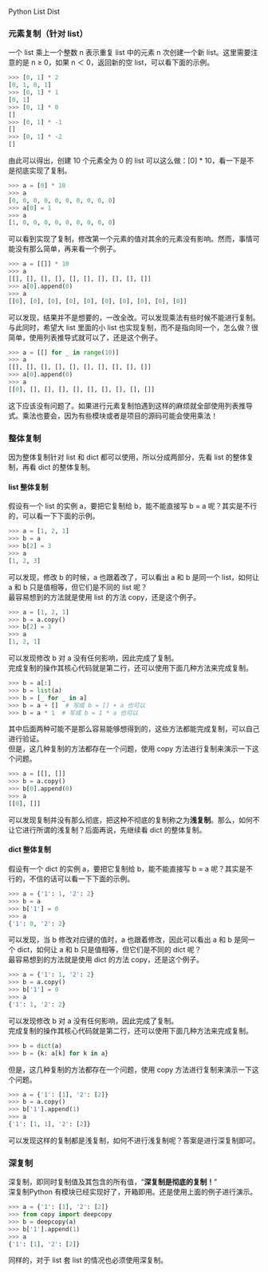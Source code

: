 Python List Dist
<a name="isFjR"></a>
### 元素复制（针对 list）
一个 list 乘上一个整数 n 表示重复 list 中的元素 n 次创建一个新 list。这里需要注意的是 n ≥ 0，如果 n ＜ 0，返回新的空 list，可以看下面的示例。
```python
>>> [0, 1] * 2
[0, 1, 0, 1]
>>> [0, 1] * 1
[0, 1]
>>> [0, 1] * 0
[]
>>> [0, 1] * -1
[]
>>> [0, 1] * -2
[]
```
由此可以得出，创建 10 个元素全为 0 的 list 可以这么做：[0] * 10，看一下是不是彻底实现了复制。
```python
>>> a = [0] * 10
>>> a
[0, 0, 0, 0, 0, 0, 0, 0, 0, 0]
>>> a[0] = 1
>>> a
[1, 0, 0, 0, 0, 0, 0, 0, 0, 0]
```
可以看到实现了复制，修改第一个元素的值对其余的元素没有影响。然而，事情可能没有那么简单，再来看一个例子。
```python
>>> a = [[]] * 10
>>> a
[[], [], [], [], [], [], [], [], [], []]
>>> a[0].append(0)
>>> a
[[0], [0], [0], [0], [0], [0], [0], [0], [0], [0]]
```
可以发现，结果并不是想要的，一改全改。可以发现乘法有些时候不能进行复制。与此同时，希望大 list 里面的小 list 也实现复制，而不是指向同一个，怎么做？很简单，使用列表推导式就可以了，还是这个例子。
```python
>>> a = [[] for _ in range(10)]
>>> a
[[], [], [], [], [], [], [], [], [], []]
>>> a[0].append(0)
>>> a
[[0], [], [], [], [], [], [], [], [], []]
```
这下应该没有问题了。如果进行元素复制怕遇到这样的麻烦就全部使用列表推导式。乘法也要会，因为有些模块或者是项目的源码可能会使用乘法！
<a name="vSAzo"></a>
### 整体复制
因为整体复制针对 list 和 dict 都可以使用，所以分成两部分，先看 list 的整体复制，再看 dict 的整体复制。
<a name="kSeZN"></a>
#### list 整体复制
假设有一个 list 的实例 a，要把它复制给 b，能不能直接写 b = a 呢？其实是不行的，可以看一下下面的示例。
```python
>>> a = [1, 2, 1]
>>> b = a
>>> b[2] = 3
>>> a
[1, 2, 3]
```
可以发现，修改 b 的时候，a 也跟着改了，可以看出 a 和 b 是同一个 list，如何让 a 和 b 只是值相等，但它们是不同的 list 呢？<br />最容易想到的方法就是使用 list 的方法 copy，还是这个例子。
```python
>>> a = [1, 2, 1]
>>> b = a.copy()
>>> b[2] = 3
>>> a
[1, 2, 1]
```
可以发现修改 b 对 a 没有任何影响，因此完成了复制。<br />完成复制的操作其核心代码就是第二行，还可以使用下面几种方法来完成复制。
```python
>>> b = a[:]
>>> b = list(a)
>>> b = [_ for _ in a]
>>> b = a + []  # 写成 b = [] + a 也可以
>>> b = a * 1  # 写成 b = 1 * a 也可以
```
其中后面两种可能不是那么容易能够想得到的，这些方法都能完成复制，可以自己进行验证。<br />但是，这几种复制的方法都存在一个问题，使用 copy 方法进行复制来演示一下这个问题。
```python
>>> a = [[], []]
>>> b = a.copy()
>>> b[0].append(0)
>>> a
[[0], []]
```
可以发现复制并没有那么彻底，把这种不彻底的复制称之为**浅复制**。那么，如何不让它进行所谓的浅复制？后面再说，先继续看 dict 的整体复制。
<a name="AmHmE"></a>
#### dict 整体复制
假设有一个 dict 的实例 a，要把它复制给 b，能不能直接写 b = a 呢？其实是不行的，不信的话可以看一下下面的示例。
```python
>>> a = {'1': 1, '2': 2}
>>> b = a
>>> b['1'] = 0
>>> a
{'1': 0, '2': 2}
```
可以发现，当 b 修改对应键的值时，a 也跟着修改，因此可以看出 a 和 b 是同一个 dict，如何让 a 和 b 只是值相等，但它们是不同的 dict 呢？<br />最容易想到的方法就是使用 dict 的方法 copy，还是这个例子。
```python
>>> a = {'1': 1, '2': 2}
>>> b = a.copy()
>>> b['1'] = 0
>>> a
{'1': 1, '2': 2}
```
可以发现修改 b 对 a 没有任何影响，因此完成了复制。<br />完成复制的操作其核心代码就是第二行，还可以使用下面几种方法来完成复制。
```python
>>> b = dict(a)
>>> b = {k: a[k] for k in a}
```
但是，这几种复制的方法都存在一个问题，使用 copy 方法进行复制来演示一下这个问题。
```python
>>> a = {'1': [1], '2': [2]}
>>> b = a.copy()
>>> b['1'].append(1)
>>> a
{'1': [1, 1], '2': [2]}
```
可以发现这样的复制都是浅复制，如何不进行浅复制呢？答案是进行深复制即可。
<a name="aa8e4a4a"></a>
### 深复制
深复制，即同时复制值及其包含的所有值，“**深复制是彻底的复制！**”<br />深复制Python 有模块已经实现好了，开箱即用。还是使用上面的例子进行演示。
```python
>>> a = {'1': [1], '2': [2]}
>>> from copy import deepcopy
>>> b = deepcopy(a)
>>> b['1'].append(1)
>>> a
{'1': [1], '2': [2]}
```
同样的，对于 list 套 list 的情况也必须使用深复制。
